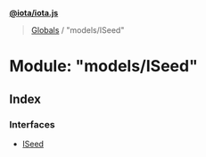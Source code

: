 **[@iota/iota.js](../README.md)**

> [Globals](../README.md) / "models/ISeed"

# Module: "models/ISeed"

## Index

### Interfaces

* [ISeed](../interfaces/_models_iseed_.iseed.md)
